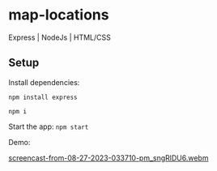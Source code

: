 # map-locations

Express | NodeJs | HTML/CSS

## Setup

Install dependencies:

`npm install express`


`npm i`

Start the app:
`npm start`

Demo:

[screencast-from-08-27-2023-033710-pm_sngRlDU6.webm](https://github.com/Abiddy/mapLocations/assets/77697776/95684b6d-7d6b-4d07-88a3-952dedf149f8)




